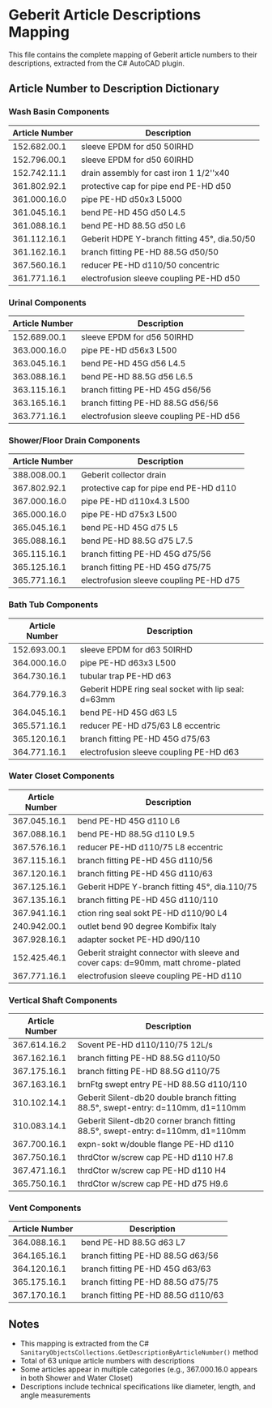 # Geberit Article Descriptions Mapping

This file contains the complete mapping of Geberit article numbers to their descriptions, extracted from the C# AutoCAD plugin.

## Article Number to Description Dictionary

### Wash Basin Components
| Article Number | Description |
|----------------|-------------|
| 152.682.00.1 | sleeve EPDM for d50 50IRHD |
| 152.796.00.1 | sleeve EPDM for d50 60IRHD |
| 152.742.11.1 | drain assembly for cast iron 1 1/2''x40 |
| 361.802.92.1 | protective cap for pipe end PE-HD d50 |
| 361.000.16.0 | pipe PE-HD d50x3 L5000 |
| 361.045.16.1 | bend PE-HD 45G d50 L4.5 |
| 361.088.16.1 | bend PE-HD 88.5G d50 L6 |
| 361.112.16.1 | Geberit HDPE Y-branch fitting 45°, dia.50/50 |
| 361.162.16.1 | branch fitting PE-HD 88.5G d50/50 |
| 367.560.16.1 | reducer PE-HD d110/50 concentric |
| 361.771.16.1 | electrofusion sleeve coupling PE-HD d50 |

### Urinal Components
| Article Number | Description |
|----------------|-------------|
| 152.689.00.1 | sleeve EPDM for d56 50IRHD |
| 363.000.16.0 | pipe PE-HD d56x3 L500 |
| 363.045.16.1 | bend PE-HD 45G d56 L4.5 |
| 363.088.16.1 | bend PE-HD 88.5G d56 L6.5 |
| 363.115.16.1 | branch fitting PE-HD 45G d56/56 |
| 363.165.16.1 | branch fitting PE-HD 88.5G d56/56 |
| 363.771.16.1 | electrofusion sleeve coupling PE-HD d56 |

### Shower/Floor Drain Components
| Article Number | Description |
|----------------|-------------|
| 388.008.00.1 | Geberit collector drain |
| 367.802.92.1 | protective cap for pipe end PE-HD d110 |
| 367.000.16.0 | pipe PE-HD d110x4.3 L500 |
| 365.000.16.0 | pipe PE-HD d75x3 L500 |
| 365.045.16.1 | bend PE-HD 45G d75 L5 |
| 365.088.16.1 | bend PE-HD 88.5G d75 L7.5 |
| 365.115.16.1 | branch fitting PE-HD 45G d75/56 |
| 365.125.16.1 | branch fitting PE-HD 45G d75/75 |
| 365.771.16.1 | electrofusion sleeve coupling PE-HD d75 |

### Bath Tub Components
| Article Number | Description |
|----------------|-------------|
| 152.693.00.1 | sleeve EPDM for d63 50IRHD |
| 364.000.16.0 | pipe PE-HD d63x3 L500 |
| 364.730.16.1 | tubular trap PE-HD d63 |
| 364.779.16.3 | Geberit HDPE ring seal socket with lip seal: d=63mm |
| 364.045.16.1 | bend PE-HD 45G d63 L5 |
| 365.571.16.1 | reducer PE-HD d75/63 L8 eccentric |
| 365.120.16.1 | branch fitting PE-HD 45G d75/63 |
| 364.771.16.1 | electrofusion sleeve coupling PE-HD d63 |

### Water Closet Components
| Article Number | Description |
|----------------|-------------|
| 367.045.16.1 | bend PE-HD 45G d110 L6 |
| 367.088.16.1 | bend PE-HD 88.5G d110 L9.5 |
| 367.576.16.1 | reducer PE-HD d110/75 L8 eccentric |
| 367.115.16.1 | branch fitting PE-HD 45G d110/56 |
| 367.120.16.1 | branch fitting PE-HD 45G d110/63 |
| 367.125.16.1 | Geberit HDPE Y-branch fitting 45°, dia.110/75 |
| 367.135.16.1 | branch fitting PE-HD 45G d110/110 |
| 367.941.16.1 | ction ring seal sokt PE-HD d110/90 L4 |
| 240.942.00.1 | outlet bend 90 degree Kombifix Italy |
| 367.928.16.1 | adapter socket PE-HD d90/110 |
| 152.425.46.1 | Geberit straight connector with sleeve and cover caps: d=90mm, matt chrome-plated |
| 367.771.16.1 | electrofusion sleeve coupling PE-HD d110 |

### Vertical Shaft Components
| Article Number | Description |
|----------------|-------------|
| 367.614.16.2 | Sovent PE-HD d110/110/75 12L/s |
| 367.162.16.1 | branch fitting PE-HD 88.5G d110/50 |
| 367.175.16.1 | branch fitting PE-HD 88.5G d110/75 |
| 367.163.16.1 | brnFtg swept entry PE-HD 88.5G d110/110 |
| 310.102.14.1 | Geberit Silent-db20 double branch fitting 88.5°, swept-entry: d=110mm, d1=110mm |
| 310.083.14.1 | Geberit Silent-db20 corner branch fitting 88.5°, swept-entry: d=110mm, d1=110mm |
| 367.700.16.1 | expn-sokt w/double flange PE-HD d110 |
| 367.750.16.1 | thrdCtor w/screw cap PE-HD d110 H7.8 |
| 367.471.16.1 | thrdCtor w/screw cap PE-HD d110 H4 |
| 365.750.16.1 | thrdCtor w/screw cap PE-HD d75 H9.6 |

### Vent Components
| Article Number | Description |
|----------------|-------------|
| 364.088.16.1 | bend PE-HD 88.5G d63 L7 |
| 364.165.16.1 | branch fitting PE-HD 88.5G d63/56 |
| 364.120.16.1 | branch fitting PE-HD 45G d63/63 |
| 365.175.16.1 | branch fitting PE-HD 88.5G d75/75 |
| 367.170.16.1 | branch fitting PE-HD 88.5G d110/63 |

## Notes
- This mapping is extracted from the C# `SanitaryObjectsCollections.GetDescriptionByArticleNumber()` method
- Total of 63 unique article numbers with descriptions
- Some articles appear in multiple categories (e.g., 367.000.16.0 appears in both Shower and Water Closet)
- Descriptions include technical specifications like diameter, length, and angle measurements